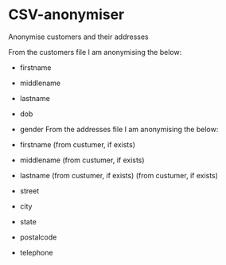 # CSV-anonymiser
Anonymise customers and their addresses

From the customers file I am anonymising the below:

- firstname
- middlename
- lastname
- dob
- gender
From the addresses file I am anonymising the below:

- firstname (from custumer, if exists)
- middlename (from custumer, if exists)
- lastname (from custumer, if exists) (from custumer, if exists)
- street
- city
- state
- postalcode
- telephone

